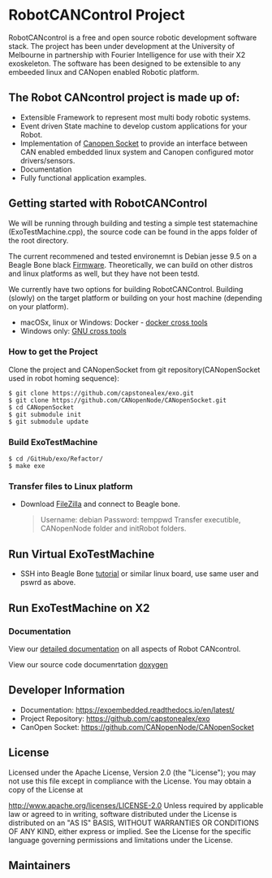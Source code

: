 # RobotCANControl Project

RobotCANcontrol is a free and open source robotic development software stack. The project has been under development at the University of Melbourne in partnership with Fourier Intelligence for use with their X2 exoskeleton. The software has been designed to be extensible to any embeeded linux and CANopen enabled Robotic platform.

## The Robot CANcontrol project is made up of:

- Extensible Framework to represent most multi body robotic systems.
- Event driven State machine to develop custom applications for your Robot.
- Implementation of [Canopen Socket](https://github.com/CANopenNode/CANopenSocket) to provide an interface between CAN enabled embedded linux system and Canopen configured motor drivers/sensors.
- Documentation
- Fully functional application examples.

## Getting started with RobotCANControl

We will be running through building and testing a simple test statemachine (ExoTestMachine.cpp), the source code can be found in the apps folder of the root directory.

The current recommened and tested environemnt is Debian jesse 9.5 on a Beagle Bone black [Firmware](http://beagleboard.org/latest-images). Theoretically, we can build on other distros and linux platforms as well, but they have not been testd.

We currently have two options for building RobotCANControl. Building (slowly) on the target platform or building on your host machine (depending on your platform).

- macOSx, linux or Windows: Docker - [docker cross tools](https://hub.docker.com/r/alejandro4siana/cross-bbb-debian/)
- Windows only: [ GNU cross tools](https://gnutoolchains.com/download/)

### How to get the Project

Clone the project and CANopenSocket from git repository(CANopenSocket used in robot homing sequence):

    $ git clone https://github.com/capstonealex/exo.git
    $ git clone https://github.com/CANopenNode/CANopenSocket.git
    $ cd CANopenSocket
    $ git submodule init
    $ git submodule update

### Build ExoTestMachine

    $ cd /GitHub/exo/Refactor/
    $ make exe

### Transfer files to Linux platform

- Download [FileZilla](https://filezilla-project.org/) and connect to Beagle bone.
  > Username: debian
  > Password: temppwd
  > Transfer executible, CANopenNode folder and initRobot folders.

## Run Virtual ExoTestMachine

- SSH into Beagle Bone [tutorial](https://elinux.org/Beagleboard:Terminal_Shells) or similar linux board, use same user and pswrd as above.

## Run ExoTestMachine on X2

<!-- ### Event Driven State machine
explain me -->

### Documentation

View our [detailed documentation](https://exoembedded.readthedocs.io/en/latest/#alex-embedded-system-documentation) on all aspects of Robot CANcontrol.

View our source code documenrtation [doxygen](https://capstonealex.github.io/exo/index.html)

## Developer Information

- Documentation: https://exoembedded.readthedocs.io/en/latest/
- Project Repository: https://github.com/capstonealex/exo
- CanOpen Socket: https://github.com/CANopenNode/CANopenSocket

## License

Licensed under the Apache License, Version 2.0 (the "License"); you may not use this file except in compliance with the License. You may obtain a copy of the License at

http://www.apache.org/licenses/LICENSE-2.0
Unless required by applicable law or agreed to in writing, software distributed under the License is distributed on an "AS IS" BASIS, WITHOUT WARRANTIES OR CONDITIONS OF ANY KIND, either express or implied. See the License for the specific language governing permissions and limitations under the License.

## Maintainers
